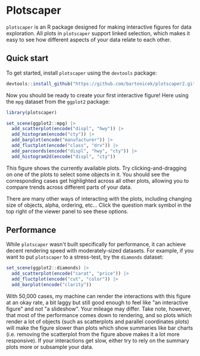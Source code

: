 
# Plotscaper

`plotscaper` is an R package designed for making interactive figures for data exploration. All plots in `plotscaper` support linked selection, which makes it easy to see how different aspects of your data relate to each other.

## Quick start

To get started, install `plotscaper` using the `devtools` package:

```r
devtools::install_github("https://github.com/bartonicek/plotscaper2.git")
```

Now you should be ready to create your first interactive figure! Here using the `mpg` dataset from the `ggplot2` package:

```r
library(plotscaper)

set_scene(ggplot2::mpg) |>
  add_scatterplot(encode("displ", "hwy")) |>
  add_histogram(encode("cty")) |>
  add_barplot(encode("manufacturer")) |>
  add_fluctplot(encode("class", "drv")) |>
  add_parcoords(encode("displ", "hwy", "cty")) |>
  add_histogram2d(encode("displ", "cty"))
```

This figure shows the currently available plots. Try clicking-and-dragging on one of the plots to select some objects in it. You should see the corresponding cases get highlighted across all other plots, allowing you to compare trends across different parts of your data.

There are many other ways of interacting with the plots, including changing size of objects, alpha, ordering, etc... Click the question mark symbol in the top right of the viewer panel to see these options.

## Performance

While `plotscaper` wasn't built specifically for performance, it can achieve decent rendering speed with moderately-sized datasets. For example, if you want to put `plotscaper` to a stress-test, try the `diamonds` dataset:

```r
set_scene(ggplot2::diamonds) |>
  add_scatterplot(encode("carat", "price")) |>
  add_fluctplot(encode("cut", "color")) |>
  add_barplot(encode("clarity"))
```

With 50,000 cases, my machine can render the interactions with this figure at an okay rate, a bit laggy but still good enough to feel like "an interactive figure" and not "a slideshow". Your mileage may differ. Take note, however, that most of the performance comes down to rendering, and so plots which render a lot of objects (such as scatterplots and parallel coordinates plots) will make the figure slower than plots which show summaries like bar charts (i.e. removing the scatterplot from the figure above makes it a lot more responsive). If your interactions get slow, either try to rely on the summary plots more or subsample your data.

